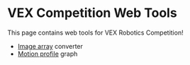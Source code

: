 # VEX Competition Web Tools

This page contains web tools for VEX Robotics Competition!
* [Image array](./image-array/) converter
* [Motion profile](./motion-profile/) graph
